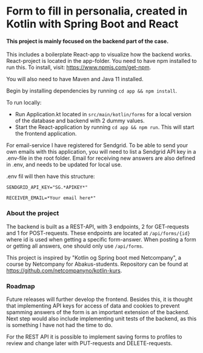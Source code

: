 # Form to fill in personalia, created in Kotlin with Spring Boot and React

#### This project is mainly focused on the backend part of the case. 

This includes a boilerplate React-app to visualize how the backend works. React-project is located in the app-folder.
You need to have npm installed to run this. To install, visit: https://www.npmjs.com/get-npm.

You will also need to have Maven and Java 11 installed. 

Begin by installing dependencies by running `cd app && npm install`.

To run locally: 
- Run Application.kt located in `src/main/kotlin/forms` for a local version of the database and backend with 2 dummy values.
- Start the React-application by running `cd app && npm run`. This will start the frontend application.

For email-service I have registered for Sendgrid. To be able to send your own emails with this application, you will need to list a Sendgrid API key in a .env-file in the root folder. 
Email for receiving new answers are also defined in .env, and needs to be updated for local use.

.env fil will then have this structure:

`SENDGRID_API_KEY="SG.*APIKEY*"`

`RECEIVER_EMAIL=*Your email here*"`

### About the project
The backend is built as a REST-API, with 3 endpoints, 2 for GET-requests and 1 for POST-requests. 
These endpoints are located at `/api/forms/{id}` where id is used when getting a specific form-answer.
When posting a form or getting all answers, one should only use `/api/forms`.

This project is inspired by "Kotlin og Spring boot med Netcompany", a course by Netcompany for Abakus-students. Repository can be found at https://github.com/netcompanyno/kotlin-kurs.


### Roadmap
Future releases will further develop the frontend. Besides this, it is thought that implementing
API keys for access of data and cookies to prevent spamming answers of the form is an important extension of the backend.
Next step would also include implementing unit tests of the backend, as this is something I have not had the time to do.

For the REST API it is possible to implement saving forms to profiles to review and change later with PUT-requests and DELETE-requests.